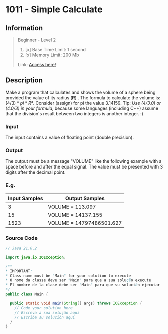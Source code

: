 # 1011 - Simple Calculate

## Information
> Beginner - Level 2
> 
> 1. [x]  Base Time Limit: 1 second
> 2. [x]  Memory Limit: 200 Mb
> 
> Link: [Access here!](https://judge.beecrowd.com/en/problems/view/1011)

## Description
Make a program that calculates and shows the volume of a sphere being provided the value of its radius (**R**) . The formula to calculate the volume is: $(4/3) * pi * R³$. Consider (assign) for pi the value 3.14159.
Tip: _Use (4/3.0) or (4.0/3) in your formula_, because some languages (including C++) assume that the division's result between two integers is another integer. :)

### Input
The input contains a value of floating point (double precision).

### Output
The output must be a message "VOLUME" like the following example with a space before and after the equal signal. The value must be presented with 3 digits after the decimal point.

### E.g.
| Input Samples | Output Samples           |
|---------------|--------------------------|
| 3             | VOLUME = 113.097         |
| 15            | VOLUME = 14137.155       |
| 1523          | VOLUME = 14797486501.627 |

### Source Code
```java
// Java 21.0.2

import java.io.IOException;

/**
* IMPORTANT:
* Class name must be "Main" for your solution to execute
* O nome da classe deve ser "Main" para que a sua solução execute
* El nombre de la clase debe ser "Main" para que su solución ejecutar
*/
public class Main {

  public static void main(String[] args) throws IOException {
    // Code your solution here
    // Escreva a sua solução aqui
    // Escriba su solución aquí
  }
}
```
